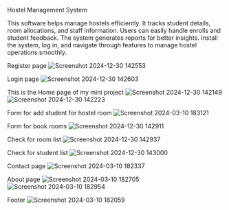 Hostel Management System

This software helps manage hostels efficiently. It tracks student details, room allocations, and staff information. Users can easily handle enrolls and student feedback. The system generates reports for better insights. Install the system, log in, and navigate through features to manage hostel operations smoothly.

Register page
![Screenshot 2024-12-30 142553](https://github.com/user-attachments/assets/c7530ca9-e3c1-4b56-81cb-6437ee2bccc8)

Login page
![Screenshot 2024-12-30 142603](https://github.com/user-attachments/assets/46483f13-9875-4cf4-adc2-0b92cf65a144)

This is the Home page of my mini project 
![Screenshot 2024-12-30 142149](https://github.com/user-attachments/assets/619f88c1-968b-4412-9e3f-e47134e6bd11)
![Screenshot 2024-12-30 142223](https://github.com/user-attachments/assets/e6fd3545-8ca2-4f50-8d47-0a17f79ef088)

Form for add student for hostel room
![Screenshot 2024-03-10 183121](https://github.com/Amitp0070/hostel_management/assets/147509394/fbe3638d-2494-44dd-98e1-68bde3c872b4)

Form for book rooms
![Screenshot 2024-12-30 142911](https://github.com/user-attachments/assets/2b21b86a-2d1e-4935-9c9f-77a8d7cc2cc3)



Check for room list
![Screenshot 2024-12-30 142937](https://github.com/user-attachments/assets/e7f03b89-84ba-46b8-8fee-e5f2e262c74d)

Check for student list
![Screenshot 2024-12-30 143000](https://github.com/user-attachments/assets/d8d5f3bc-7ea4-4b6c-a62b-4d847c26732d)

Contact page
![Screenshot 2024-03-10 182337](https://github.com/Amitp0070/hostel_management/assets/147509394/30fdde6a-7011-4205-8581-537a041ac4c0)

About page
![Screenshot 2024-03-10 182705](https://github.com/Amitp0070/hostel_management/assets/147509394/5f79692c-e85c-4ece-afdf-c849648d8481)
![Screenshot 2024-03-10 182954](https://github.com/Amitp0070/hostel_management/assets/147509394/421d6e83-8b68-4b99-a540-c55bae4040e4)

Footer
![Screenshot 2024-03-10 182059](https://github.com/Amitp0070/hostel_management/assets/147509394/e79a6f9d-cc04-4604-91df-6fb0ee811648)
